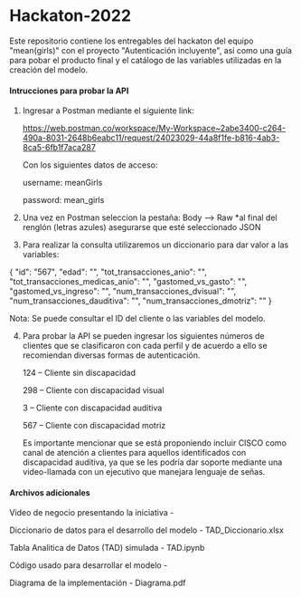 # Hackaton-2022
Este repositorio contiene los entregables del hackaton del equipo "mean(girls)" con el proyecto "Autenticación incluyente", así como una guía para pobar el producto final y el catálogo de las variables utilizadas en la creación del modelo.

#### Intrucciones para probar la API

1. Ingresar a Postman mediante el siguiente link:

    https://web.postman.co/workspace/My-Workspace~2abe3400-c264-490a-8031-2648b6eabc11/request/24023029-44a8f1fe-b816-4ab3-8ca5-6fb1f7aca287

    Con los siguientes datos de acceso:

    username: meanGirls

    password: mean_girls

2. Una vez en Postman seleccion la pestaña: Body --> Raw 
   *al final del renglón (letras azules) asegurarse que esté seleccionado JSON
                                               
3. Para realizar la consulta utilizaremos un diccionario para dar valor a las variables:

{
  "id": "567",
  "edad": "",
  "tot_transacciones_anio": "",
  "tot_transacciones_medicas_anio": "",
  "gastomed_vs_gasto": "",
  "gastomed_vs_ingreso": "",
  "num_transacciones_dvisual": "",
  "num_transacciones_dauditiva": "",
  "num_transacciones_dmotriz": ""
}

Nota: Se puede consultar el ID del cliente o las variables del modelo.

4. Para probar la API se pueden ingresar los siguientes números de clientes que se clasificaron con cada perfil y de acuerdo a ello se recomiendan diversas formas de autenticación.

   124 – Cliente sin discapacidad

   298 – Cliente con discapacidad visual

   3 – Cliente con discapacidad auditiva

   567 – Cliente con discapacidad motriz

    Es importante mencionar que se está proponiendo incluir CISCO como canal de atención a clientes para aquellos identificados con discapacidad auditiva, ya que se les podría dar soporte mediante una video-llamada con un ejecutivo que manejara lenguaje de señas.

#### Archivos adicionales

Video de negocio presentando la iniciativa -

Diccionario de datos para el desarrollo del modelo - TAD_Diccionario.xlsx

Tabla Analitica de Datos (TAD) simulada - TAD.ipynb

Código usado para desarrollar el modelo -

Diagrama de la implementación - Diagrama.pdf


